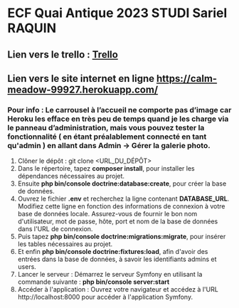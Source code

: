 # ECF Quai Antique 2023 STUDI Sariel RAQUIN

## Lien vers le trello : [Trello](https://trello.com/b/pGkhreB8/ecf-quai-antique-sariel-raquin)

## Lien vers le site internet en ligne https://calm-meadow-99927.herokuapp.com/
### Pour info : Le carrousel à l’accueil ne comporte pas d’image car Heroku les efface en très peu de temps quand je les charge via le panneau d’administration, mais vous pouvez tester la fonctionnalité ( en étant préalablement connecté en tant qu'admin ) en allant dans Admin -> Gérer la galerie photo.

1. Clôner le dépôt : git clone <URL_DU_DÉPÔT>
2. Dans le répertoire, tapez **composer install**, pour installer les dépendances nécessaires au projet.
3. Ensuite **php bin/console doctrine:database:create**, pour créer la base de données.
4. Ouvrez le fichier **.env** et recherchez la ligne contenant **DATABASE_URL**. Modifiez cette ligne en fonction des informations de connexion à votre base de données locale. Assurez-vous de fournir le bon nom d'utilisateur, mot de passe, hôte, port et nom de la base de données dans l'URL de connexion.
5. Puis tapez **php bin/console doctrine:migrations:migrate**, pour insérer les tables nécessaires au projet.
6. Et enfin **php bin/console doctrine:fixtures:load**, afin d'avoir des entrées dans la base de données, à savoir les identifiants admins et users.
7. Lancer le serveur : Démarrez le serveur Symfony en utilisant la commande suivante : **php bin/console server:start**
8. Accéder à l'application : Ouvrez votre navigateur et accédez à l'URL http://localhost:8000 pour accéder à l'application Symfony.
